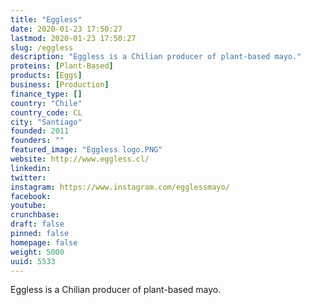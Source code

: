 ```yaml
---
title: "Eggless"
date: 2020-01-23 17:50:27
lastmod: 2020-01-23 17:50:27
slug: /eggless
description: "Eggless is a Chilian producer of plant-based mayo."
proteins: [Plant-Based]
products: [Eggs]
business: [Production]
finance_type: []
country: "Chile"
country_code: CL
city: "Santiago"
founded: 2011
founders: ""
featured_image: "Eggless logo.PNG"
website: http://www.eggless.cl/
linkedin: 
twitter: 
instagram: https://www.instagram.com/egglessmayo/
facebook: 
youtube: 
crunchbase: 
draft: false
pinned: false
homepage: false
weight: 5000
uuid: 5533
---
```

Eggless is a Chilian producer of plant-based mayo.
